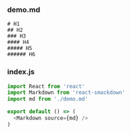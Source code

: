 ### demo.md
```
# H1
## H2
### H3
#### H4
##### H5
###### H6
```

### index.js
```javascript
import React from 'react'
import Markdown from 'react-smackdown'
import md from './demo.md'

export default () => (
  <Markdown source={md} />
)
```
